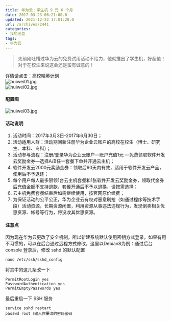 ```yaml
---
title: 华为云：学生机 9 元 6 个月
date: 2017-03-23 06:21:00.0
updated: 2021-12-22 17:01:20.0
url: /archives/2441
categories: 
- 我的地盘
tags: 
- 华为云
---
```


<blockquote><p>先前刚吐槽过华为云的免费试用活动不给力，他就推出了学生机，好超值！对于在校生来说这会还是蛮有诚意的！</p></blockquote><p>详情请点击：<a href="https://activity.hwclouds.com/colleges_plan/">高校精英计划</a><br /><img src="https://cdn.uu126.cn/usr/uploads/2017/03/324683061.jpg" alt="huiwei01.jpg" title="huiwei01.jpg"><br /><img src="https://cdn.uu126.cn/usr/uploads/2017/03/132009884.jpg" alt="huiwei02.jpg" title="huiwei02.jpg"></p><h4>配置图</h4><p><img src="https://cdn.uu126.cn/usr/uploads/2017/03/568164010.jpg" alt="huiwei03.jpg" title="huiwei03.jpg"></p><h4>活动说明</h4><ol><li>活动时间：2017年3月3日-2017年6月30日；</li><li>活动适用人群：活动期间新注册华为企业云账户的高校在校生（博士、研究生、本科、专科）；</li><li>活动参与流程：注册/登录华为企业云账户—账户充值1元 —免费领取软件开发云奖励金券—选择A/B任一套餐下单并开通云主机；</li><li>软件开发云2000元奖励金券：领取后60天内有效，适用于软件开发云产品，使用后不予退还；</li><li>每个用户每人最多限领1台云主机套餐和1张软件开发云奖励金券，领取代金券后充值金额不支持退款，套餐开通后不予以退换，请按需选择；</li><li>云主机免费套餐结束后如需继续使用，按官网原价续费；</li><li>为保证活动的公平公正，华为企业云有权对恶意刷抢（如通过程序等技术手段）活动资源，长期资源闲置，利用资源从事违法违规行为，发现倒卖相关优惠资源、帐号等行为，将没收其优惠资源。</li></ol><h4>注意点</h4><p>因为现在华为云更改了安全机制，所以新建系统默认使用密钥方式登录，如果有用不习惯的，可以在后台通过远程方式修改，这里以Debian8为例：通过后台 console 登录后，修改 sshd 的默认配置</p><pre><code class="lang-python">nano /etc/ssh/sshd_config</code></pre><p>将其中的这几条改一下</p><pre><code class="lang-python">PermitRootLogin yes
PasswordAuthentication yes
PermitEmptyPasswords yes</code></pre><p>最后重启一下 SSH 服务</p><pre><code class="lang-python">service sshd restart
passwd root（输入你要改的密码密码</code></pre>
